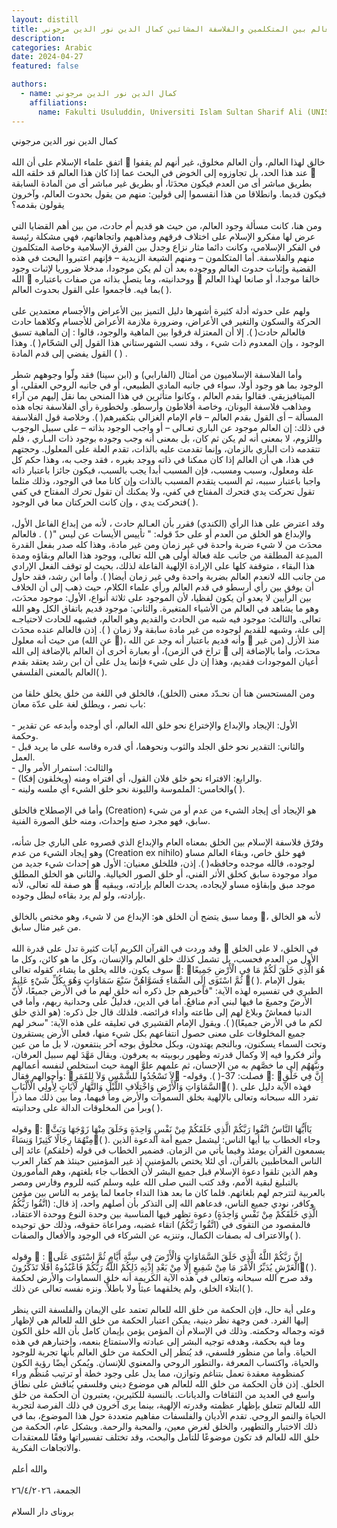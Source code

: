 ```yaml
---
layout: distill
title: خلق العالم بين المتكلمين والفلاسفة المشائين كمال الدين نور الدين مرجوني
description:
categories: Arabic
date: 2024-04-27
featured: false

authors:
  - name: كمال الدين نور الدين مرجوني
    affiliations:
      name: Fakulti Usuluddin, Universiti Islam Sultan Sharif Ali (UNISSA)
---
```


<div class="rtl">
كمال الدين نور الدين مرجوني
<br>
<br>
اتفق علماء الإسلام على أن الله  خالق لهذا العالم، وأن العالم مخلوق، غير أنهم لم يقفوا عند هذا الحد، بل تجاوزوه إلى الخوض في البحث عما إذا كان هذا العالم قد خلقه الله  بطريق مباشر أى من العدم فيكون محدَثا، أو بطريق غير مباشر أى من المادة السابقة فيكون قديما. وانطلاقا من هذا انقسموا إلى قولين: منهم من يقول بحدوث العالم، وآخرون يقولون بقدمه؟
<br>
<br>
ومن هنا، كانت مسألة وجود العالم، من حيث هو قديم أم حادث، من بين أهم القضايا التي عرض لها مفكرو الإسلام على اختلاف فرقهم ومذاهبهم واتجاهاتهم، فهي مشكلة رئيسة في الفكر الإسلامي، وكانت دائما مثار نزاع وجدل بين الفرق الإسلامية وخاصة المتكلمون منهم والفلاسفة. أما المتكلمون – ومنهم الشيعة الزيدية – فإنهم اعتبروا البحث في هذه القضية وإثبات حدوث العالم ووجوده بعد أن لم يكن موجودا، مدخلا ضروريا لإثبات وجود الله  ووحدانيته، وما يتصل بذاته من صفات باعتباره  خالقا موجدا، أو صانعا لهذا العالم بما فيه. فأجمعوا على القول بحدوث العالم( ).
<br>
<br>
ولهم على حدوثه أدلة كثيرة أشهرها دليل التميز بين الأعراض والأجسام معتمدين على الحركة والسكون والتغير في الأعراض، وضرورة ملازمة الأعراض للأجسام وكلاهما حادث فالعالم حادث( ). إلا أن المعتزلة فرقوا بين الماهية والوجود، قالوا : إن الماهية تسبق الوجود ، وإن المعدوم ذات شيء ، وقد نسب الشهرستاني هذا القول إلى الشحّام( ). وهذا القول يفضي إلى قدم المادة ( ) .
<br>
<br>
وأما الفلاسفة الإسلاميون من أمثال (الفارابي) و (ابن سينا) فقد ولّوا وجوههم شطر الوجود بما هو وجود أولا، سواء في جانبه المادي الطبيعي، أو في جانبه الروحي العقلي، أو الميتافيزيقي. فقالوا بقدم العالم ، وكانوا متأثرين في هذا المنحى بما نقل إليهم من آراء ومذاهب فلاسفة اليونان، وخاصة أفلاطون وأرسطو. ولخطورة رأي الفلاسفة تجاه هذه المسألة – أى القول بقدم العالم – قام الإمام الغزالي بتكفيرهم( ). وخلاصة قول الفلاسفة في ذلك: إن العالم موجود عن الباري تعـالى – أو واجب الوجود بذاته – على سبيل الوجوب واللزوم، لا بمعنى أنه لم يكن ثم كان، بل بمعنى أنه وجب وجوده بوجود ذات البـاري ، فلم تتقدمه ذات الباري بالزمان، وإنما تقدمت عليه بالذات، تقدم العلة على المعلول. وحجتهم في هذا، هي أن العالم إذا كان ممكنا في ذاته ووجد بغيره ، فقد وجب به، وهذا حكم كل علة ومعلول، وسبب ومسبب، فإن المسبب أبدا يجب بالسبب، فيكون جائزا باعتبار ذاته واجبا باعتبار سببه، ثم السبب يتقدم المسبب بالذات وإن كانا معا في الوجود، وذلك مثلما تقول تحركت يدي فتحرك المفتاح في كفي، ولا يمكنك أن تقول تحرك المفتاح في كفي فتحركت يدي ، وإن كانت الحركتان معا في الوجود( ).
<br>
<br>
وقد اعترض على هذا الرأي (الكندي) فقرر بأن العـالم حادث ، لأنه من إبداع الفاعل الأول، والإبداع هو الخلق من العدم أو على حدّ قوله: " تأييس الأيسات عن ليس "( ) . فالعالم محدَث من لا شيء ضربة واحدة في غير زمان ومن غير مادة، وهذا كله صدر بفعل القدرة المبدِعة المطلقة من جانب علة فعالة أولى هي الله تعالى، ووجود هذا العالم وبقاؤه ومدة هذا البقاء ، متوقفة كلها على الإرادة الإلهية الفاعلة لذلك، بحيث لو توقف الفعل الإرادي من جانب الله لانعدم العالم بضربة واحدة وفي غير زمان أيضا( ). وأما ابن رشد، فقد حاول أن يوفق بين رأي أرسطو في قدم العالم ورأي علماء الكلام، حيث ذهب إلى أن الخلاف بين الرأيين لا يعدو أن يكون لفظيا، لأن الموجود على ثلاثة أنواع، الأول: موجود محدَث، وهو ما يشاهد في العالم من الأشياء المتغيرة. والثاني: موجود قديم باتفاق الكل وهو الله تعالى. والثالث: موجود فيه شبه من الحادث والقديم وهو العالم، فشبهه للحادث لاحتياجـه إلى علة، وشبهه للقديم لوجوده من غير مادة سابقة ولا زمان ( ). إذن فالعالم عنده محدَث من حيث أنه معلول (عن الله )، وأنه قديم باعتبار أنه وجد عن الله  منذ الأزل (من غير تراخ في الزمن)، أو بعبارة أخرى أن العالم بالإضافة إلى الله  محدَث، وأما بالإضافة إلى أعيان الموجودات فقديم، وهذا إن دل على شيء فإنما يدل على أن ابن رشد يعتقد بقدم العالم بالمعنى الفلسفي( ).
<br>
<br>
ومن المستحسن هنا أن نحـدّد معنى (الخلق)، فالخلق في اللغة من خلق يخلق خلقا من باب نصر ، ويطلق لغة على عدّة معان:
<br>
<br>
- الأول: الإيجاد والإبداع والإختراع نحو خلق الله العالم، أي أوجده وأبدعه عن تقدير وحكمة.
  <br>
- والثاني: التقدير نحو خلق الجلد والثوب ونحوهما، أي قدره وقاسه على ما يريد قبل العمل.
  <br>
- والثالث: استمرار الأمر وال
  <br>
- والرابع: الافتراء نحو خلق فلان القول، أي افتراه ومنه (ويخلقون إفكا).
  <br>
- والخامس: الملموسة والليونة نحو خلق الشيء أي ملسه ولينه( ).
  <br>
  <br>
  وأما في الإصطلاح فالخلق (Creation) هو الإيجاد أى إيجاد الشيء من عدم أو من شيء سابق، فهو مجرد صنع وإحداث، ومنه خلق الصورة الفنية.
  <br>
  <br>
  وفرّق فلاسفة الإسلام بين الخلق بمعناه العام والإبداع الذي قصروه على الباري جل شأنه، وهو إيجاد الشيء من عدم (Creation ex nihilo) فهو خلق خاص، وبقاء العالم مساو لوجوده، فالله موجده وحافظه( ). إذن، فللخلق معنيان: الأول هو إحداث شيء جديد من مواد موجودة سابق كخلق الأثر الفني، أو خلق الصور الخيالية. والثاني هو الخلق المطلق هو صفة لله تعالى، لأنه  موجد مبق وإبقاؤه مساو لإيجاده، يحدث العالم بإرادته، ويبقيه بإرادته، ولو لم يرد بقاءه لبطل وجوده.
  <br>
  <br>
  ومما سبق يتضح أن الخلق هو: الإبداع من لا شيء، وهو مختص بالخالق ، لأنه هو الخالق من غير مثال سابق.
  <br>
  <br>
  وقد وردت في القرآن الكريم آيات كثيرة تدل على قدرة الله  في الخلق، لا على الخلق الأول من العدم فحسب، بل تشمل كذلك خلق العالم والإنسان، وكل ما هو كائن، وكل ما سوف يكون، فالله يخلق ما يشاء، كقوله تعالى : هُوَ الَّذِي خَلَقَ لَكُمْ مَا فِي الْأَرْضِ جَمِيعًا ثُمَّ اسْتَوَى إِلَى السَّمَاءِ فَسَوَّاهُنَّ سَبْعَ سَمَاوَاتٍ وَهُوَ بِكُلِّ شَيْءٍ عَلِيمٌ ( ). يقول الإمام الطبري في تفسيره لهذه الآية: "فأخبرهم جل ذكره أنه خلق لهم ما في الأرض جميعًا، لأنّ الأرضّ وجميعَ ما فيها لبني آدم منافعُ. أما في الدين، فدليلٌ على وحدانية ربهم، وأما في الدنيا فمعاشٌ وبلاغ لهم إلى طاعته وأداء فرائضه. فلذلك قال جل ذكره: (هو الذي خلق لكم ما في الأرض جميعًا)( ). ويقول الإمام القشيري في تعليقه على هذه الآية: "سخر لهم جميع المخلوقات على معنى حصول انتفاعهم بكل شيء منها، فعلى الأرض يستقرون وتحت السماء يسكنون، وبالنجم يهتدون، وبكل مخلوق بوجه آخر ينتفعون، لا بل ما من عين وأثر فكروا فيه إلا وكمال قدرته وظهور ربوبيته به يعرفون. ويقال مَهَّدَ لهم سبيل العرفان، ونبَّهَهُم إلى ما خصَّهم به من الإحسان، ثم علمهم علوَّ الهمة حيث استخلص لنفسه أعمالهم وأحوالهم فقال: لاَ تَسْجُدُوا للشَّمْسِ وَلاَ لِلقَمَرِ -فصلت: 37-( ).
  وقوله : إِنَّ فِي خَلْقِ السَّمَاوَاتِ وَالْأَرْضِ وَاخْتِلَافِ اللَّيْلِ وَالنَّهَارِ لَآيَاتٍ لِأُولِي الْأَلْبَابِ( ). فهذه الآية دليل على تفرد الله سبحانه وتعالى بالإلهية بخلق السموات والأرض وما فيهما، وما بين ذلك مما ذرأ وبرأ من المخلوقات الدالة على وحدانيته( ).
  <br>
  <br>
  وقوله : يَاأَيُّهَا النَّاسُ اتَّقُوا رَبَّكُمْ الَّذِي خَلَقَكُمْ مِنْ نَفْسٍ وَاحِدَةٍ وَخَلَقَ مِنْهَا زَوْجَهَا وَبَثَّ مِنْهُمَا رِجَالًا كَثِيرًا وَنِسَاءً( ). وجاء الخطاب بيا أيها الناس: ليشمل جميع أمة الدعوة الذين يسمعون القرآن يومئذ وفيما يأتي من الزمان. فضمير الخطاب في قوله (خلقكم) عائد إلى الناس المخاطبين بالقرآن، أي لئلا يختص بالمؤمنين إذ غير المؤمنين حينئذ هم كفار العرب وهم الذين تلقوا دعوة الإسلام قبل جميع البشر لأن الخطاب جاء بلغتهم، وهم المأمورون بالتبليغ لبقية الأمم، وقد كتب النبي صلى الله عليه وسلم كتبه للروم وفارس ومصر بالعربية لتترجم لهم بلغاتهم. فلما كان ما بعد هذا النداء جامعا لما يؤمر به الناس بين مؤمن وكافر، نودي جميع الناس، فدعاهم الله إلى التذكر بأن أصلهم واحد، إذ قال: (اتَّقُوا رَبَّكُمُ الَّذِي خَلَقَكُمْ مِنْ نَفْسٍ وَاحِدَةٍ) دعوة تظهر فيها المناسبة بين وحدة النوع ووحدة الاعتقاد، فالمقصود من التقوى في (اتَّقُوا رَبَّكُمُ) اتقاء غضبه، ومراعاة حقوقه، وذلك حق توحيده والاعتراف له بصفات الكمال، وتنزيه عن الشركاء في الوجود والأفعال والصفات( ).
  <br>
  <br>
  وقوله  : إِنَّ رَبَّكُمْ اللَّهُ الَّذِي خَلَقَ السَّمَاوَاتِ وَالْأَرْضَ فِي سِتَّةِ أَيَّامٍ ثُمَّ اسْتَوَى عَلَى الْعَرْشِ يُدَبِّرُ الْأَمْرَ مَا مِنْ شَفِيعٍ إِلَّا مِنْ بَعْدِ إِذْنِهِ ذَلِكُمْ اللَّهُ رَبُّكُمْ فَاعْبُدُوهُ أَفَلَا تَذَكَّرُونَ( ). وقد صرح الله سبحانه وتعالى في هذه الآية الكريمة أنه خلق السماوات والأرض لحكمة ابتلاء الخلق، ولم يخلقهما عبثاً ولا باطلاً. ونزه نفسه تعالى عن ذلك( ).
  <br>
  <br>
  وعلى أية حال، فإن الحكمة من خلق الله للعالم تعتمد على الإيمان والفلسفة التي ينظر إليها الفرد. فمن وجهة نظر دينية، يمكن اعتبار الحكمة من خلق الله للعالم هي لإظهار قوته وجماله وحكمته. وذلك في الإسلام أن المؤمن يؤمن بإيمان كامل بأن الله خلق الكون وما فيه بحكمة، وهدفه توجيه البشر إلى عبادته والاستمتاع بنعمه، واختبارهم في هذه الحياة. وأما من منظور فلسفي، قد يُنظر إلى الحكمة من خلق العالم بأنها تجربة للوجود والحياة، واكتساب المعرفة ،والتطور الروحي والمعنوي للإنسان. ويُمكن أيضًا رؤية الكون كمنظومة معقدة تعمل بتناغم وتوازن، مما يدل على وجود خطة أو ترتيب مُنظّم وراء الخلق. إذن فأن الحكمة من خلق الله للعالم هي موضوع ديني وفلسفي يُناقش على نطاق واسع في العديد من الثقافات والديانات. بالنسبة للكثيرين، يعتبرون أن الحكمة من خلق الله للعالم تتعلق بإظهار عظمته وقدرته الإلهية، بينما يرى آخرون في ذلك الفرصة لتجربة الحياة والنمو الروحي. تقدم الأديان والفلسفات مفاهيم متعددة حول هذا الموضوع، بما في ذلك الاختبار والتطهير، والخلق لغرض معين، والمحبة والرحمة. وبشكل عام، الحكمة من خلق الله للعالم قد تكون موضوعًا للتأمل والبحث، وقد تختلف تفسيراتها وفقًا للمعتقدات والاتجاهات الفكرية.
  <br>
  <br>
  والله أعلم
  <br>
  <br>
  الجمعة، ٢٦/٤/٢٠٢٦
  <br>
  <br>
  بروناى دار السلام
  <br>
  <br>
